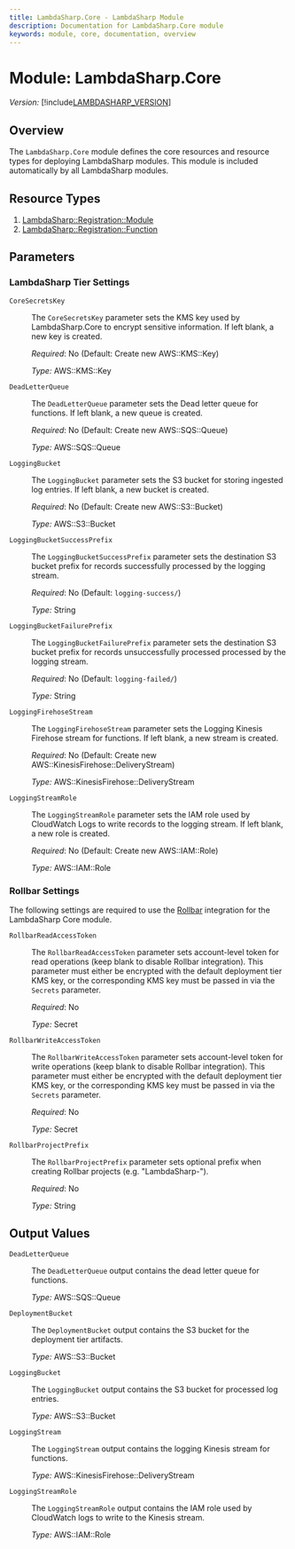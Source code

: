 ```yaml
---
title: LambdaSharp.Core - LambdaSharp Module
description: Documentation for LambdaSharp.Core module
keywords: module, core, documentation, overview
---
```


# Module: LambdaSharp.Core
_Version:_ [!include[LAMBDASHARP_VERSION](../version.txt)]


## Overview

The `LambdaSharp.Core` module defines the core resources and resource types for deploying LambdaSharp modules. This module is included automatically by all LambdaSharp modules.


## Resource Types
1. [LambdaSharp::Registration::Module](LambdaSharp-Registration-Module.md)
1. [LambdaSharp::Registration::Function](LambdaSharp-Registration-Function.md)


## Parameters

### LambdaSharp Tier Settings

<dl>

<dt><code>CoreSecretsKey</code></dt>
<dd>

The <code>CoreSecretsKey</code> parameter sets the KMS key used by LambdaSharp.Core to encrypt sensitive information. If left blank, a new key is created.

<i>Required</i>: No (Default: Create new AWS::KMS::Key)

<i>Type:</i> AWS::KMS::Key
</dd>

<dt><code>DeadLetterQueue</code></dt>
<dd>

The <code>DeadLetterQueue</code> parameter sets the Dead letter queue for functions. If left blank, a new queue is created.

<i>Required</i>: No (Default: Create new AWS::SQS::Queue)

<i>Type:</i> AWS::SQS::Queue
</dd>

<dt><code>LoggingBucket</code></dt>
<dd>

The <code>LoggingBucket</code> parameter sets the S3 bucket for storing ingested log entries. If left blank, a new bucket is created.

<i>Required</i>: No (Default: Create new AWS::S3::Bucket)

<i>Type:</i> AWS::S3::Bucket
</dd>

<dt><code>LoggingBucketSuccessPrefix</code></dt>
<dd>

The <code>LoggingBucketSuccessPrefix</code> parameter sets the destination S3 bucket prefix for records successfully processed by the logging stream.

<i>Required</i>: No (Default: <code>logging-success/</code>)

<i>Type:</i> String
</dd>

<dt><code>LoggingBucketFailurePrefix</code></dt>
<dd>

The <code>LoggingBucketFailurePrefix</code> parameter sets the destination S3 bucket prefix for records unsuccessfully processed processed by the logging stream.

<i>Required</i>: No (Default: <code>logging-failed/</code>)

<i>Type:</i> String
</dd>

<dt><code>LoggingFirehoseStream</code></dt>
<dd>

The <code>LoggingFirehoseStream</code> parameter sets the Logging Kinesis Firehose stream for functions. If left blank, a new stream is created.

<i>Required</i>: No (Default: Create new AWS::KinesisFirehose::DeliveryStream)

<i>Type:</i> AWS::KinesisFirehose::DeliveryStream
</dd>

<dt><code>LoggingStreamRole</code></dt>
<dd>

The <code>LoggingStreamRole</code> parameter sets the IAM role used by CloudWatch Logs to write records to the logging stream. If left blank, a new role is created.

<i>Required</i>: No (Default: Create new AWS::IAM::Role)

<i>Type:</i> AWS::IAM::Role
</dd>

</dl>

### Rollbar Settings

The following settings are required to use the [Rollbar](https://rollbar.com/) integration for the LambdaSharp Core module.

<dl>

<dt><code>RollbarReadAccessToken</code></dt>
<dd>

The <code>RollbarReadAccessToken</code> parameter sets account-level token for read operations (keep blank to disable Rollbar integration). This parameter must either be encrypted with the default deployment tier KMS key, or the corresponding KMS key must be passed in via  the <code>Secrets</code> parameter.

<i>Required</i>: No

<i>Type:</i> Secret

</dd>

<dt><code>RollbarWriteAccessToken</code></dt>
<dd>

The <code>RollbarWriteAccessToken</code> parameter sets account-level token for write operations (keep blank to disable Rollbar integration). This parameter must either be encrypted with the default deployment tier KMS key, or the corresponding KMS key must be passed in via  the <code>Secrets</code> parameter.

<i>Required</i>: No

<i>Type:</i> Secret

</dd>

<dt><code>RollbarProjectPrefix</code></dt>
<dd>

The <code>RollbarProjectPrefix</code> parameter sets optional prefix when creating Rollbar projects (e.g. "LambdaSharp-").

<i>Required</i>: No

<i>Type:</i> String

</dd>

</dl>


## Output Values

<dl>

<dt><code>DeadLetterQueue</code></dt>
<dd>

The <code>DeadLetterQueue</code> output contains the dead letter queue for functions.

<i>Type:</i> AWS::SQS::Queue
</dd>

<dt><code>DeploymentBucket</code></dt>
<dd>

The <code>DeploymentBucket</code> output contains the S3 bucket for the deployment tier artifacts.

<i>Type:</i> AWS::S3::Bucket
</dd>

<dt><code>LoggingBucket</code></dt>
<dd>

The <code>LoggingBucket</code> output contains the S3 bucket for processed log entries.

<i>Type:</i> AWS::S3::Bucket
</dd>

<dt><code>LoggingStream</code></dt>
<dd>

The <code>LoggingStream</code> output contains the logging Kinesis stream for functions.

<i>Type:</i> AWS::KinesisFirehose::DeliveryStream
</dd>

<dt><code>LoggingStreamRole</code></dt>
<dd>

The <code>LoggingStreamRole</code> output contains the IAM role used by CloudWatch logs to write to the Kinesis stream.

<i>Type:</i> AWS::IAM::Role
</dd>

</dl>

